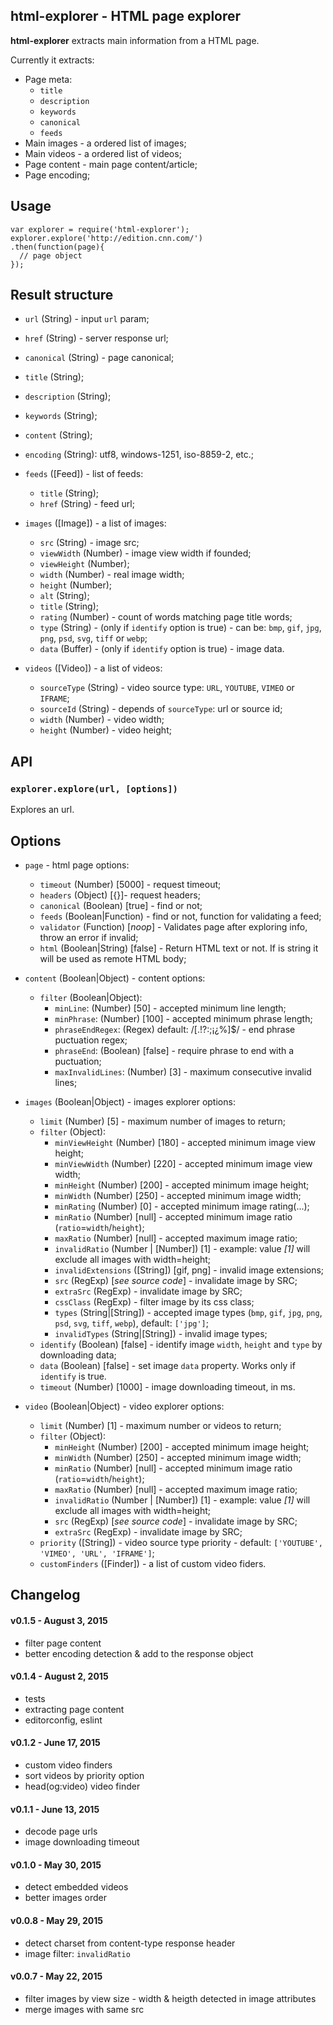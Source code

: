 ## html-explorer - HTML page explorer

**html-explorer** extracts main information from a HTML page.

Currently it extracts:

- Page meta:
  + `title`
  + `description`
  + `keywords`
  + `canonical`
  + `feeds`
- Main images - a ordered list of images;
- Main videos - a ordered list of videos;
- Page content - main page content/article;
- Page encoding;

## Usage

```
var explorer = require('html-explorer');
explorer.explore('http://edition.cnn.com/')
.then(function(page){
  // page object
});
```

## Result structure

- `url` (String) - input `url` param;
- `href` (String) - server response url;
- `canonical` (String) - page canonical;
- `title` (String);
- `description` (String);
- `keywords` (String);

- `content` (String);
- `encoding` (String): utf8, windows-1251, iso-8859-2, etc.;

- `feeds` ([Feed]) - list of feeds:
  + `title` (String);
  + `href` (String) - feed url;

- `images` ([Image]) - a list of images:
  + `src` (String) - image src;
  + `viewWidth` (Number) - image view width if founded;
  + `viewHeight` (Number);
  + `width` (Number) - real image width;
  + `height` (Number);
  + `alt` (String);
  + `title` (String);
  + `rating` (Number) - count of words matching page title words;
  + `type` (String) - (only if `identify` option is true) - can be: `bmp`, `gif`, `jpg`, `png`, `psd`, `svg`, `tiff` or `webp`;
  + `data` (Buffer) - (only if `identify` option is true) - image data.

- `videos` ([Video]) - a list of videos:
  + `sourceType` (String) - video source type: `URL`, `YOUTUBE`, `VIMEO` or `IFRAME`;
  + `sourceId` (String) - depends of `sourceType`: url or source id;
  + `width` (Number) - video width;
  + `height` (Number) - video height;

## API

### `explorer.explore(url, [options])`

Explores an url.

## Options

- `page` - html page options:
  + `timeout` (Number) [5000] - request timeout;
  + `headers` (Object) [{}]- request headers;
  + `canonical` (Boolean) [true] - find or not;
  + `feeds` (Boolean|Function) - find or not, function for validating a feed;
  + `validator` (Function) [*noop*] - Validates page after exploring info, throw an error if invalid;
  + `html` (Boolean|String) [false] - Return HTML text or not. If is string it will be used as remote HTML body;

- `content` (Boolean|Object) - content options:
  + `filter` (Boolean|Object):
    - `minLine`: (Number) [50] - accepted minimum line length;
    - `minPhrase`: (Number) [100] - accepted minimum phrase length;
    - `phraseEndRegex`: (Regex) default: /[.!?:;¡¿%]$/ - end phrase puctuation regex;
    - `phraseEnd`: (Boolean) [false] - require phrase to end with a puctuation;
    - `maxInvalidLines`: (Number) [3] - maximum consecutive invalid lines;

- `images` (Boolean|Object) - images explorer options:
  + `limit` (Number) [5] - maximum number of images to return;
  + `filter` (Object):
    - `minViewHeight` (Number) [180] - accepted minimum image view height;
    - `minViewWidth` (Number) [220] - accepted minimum image view width;
    - `minHeight` (Number) [200] - accepted minimum image height;
    - `minWidth` (Number) [250] - accepted minimum image width;
    - `minRating` (Number) [0] - accepted minimum image rating(...);
    - `minRatio` (Number) [null] - accepted minimum image ratio (`ratio`=`width`/`height`);
    - `maxRatio` (Number) [null] - accepted maximum image ratio;
    - `invalidRatio` (Number | [Number]) [1] - example: value *[1]* will exclude all images with width=height;
    - `invalidExtensions` ([String]) [gif, png] - invalid image extensions;
    - `src` (RegExp) [*see source code*] - invalidate image by SRC;
    - `extraSrc` (RegExp) - invalidate image by SRC;
    - `cssClass` (RegExp) - filter image by its css class;
    - `types` (String|[String]) - accepted image types (`bmp`, `gif`, `jpg`, `png`, `psd`, `svg`, `tiff`, `webp`), default: `['jpg']`;
    - `invalidTypes` (String|[String]) - invalid image types;
  + `identify` (Boolean) [false] - identify image `width`, `height` and `type` by downloading data;
  + `data` (Boolean) [false] - set image `data` property. Works only if `identify` is true.
  + `timeout` (Number) [1000] - image downloading timeout, in ms.

- `video` (Boolean|Object) - video explorer options:
  + `limit` (Number) [1] - maximum number or videos to return;
  + `filter` (Object):
    - `minHeight` (Number) [200] - accepted minimum image height;
    - `minWidth` (Number) [250] - accepted minimum image width;
    - `minRatio` (Number) [null] - accepted minimum image ratio (`ratio`=`width`/`height`);
    - `maxRatio` (Number) [null] - accepted maximum image ratio;
    - `invalidRatio` (Number | [Number]) [1] - example: value *[1]* will exclude all images with width=height;
    - `src` (RegExp) [*see source code*] - invalidate image by SRC;
    - `extraSrc` (RegExp) - invalidate image by SRC;
  + `priority` ([String]) - video source type priority - default: `['YOUTUBE', 'VIMEO', 'URL', 'IFRAME']`;
  + `customFinders` ([Finder]) - a list of custom video fiders.


## Changelog

#### v0.1.5 - August 3, 2015

- filter page content
- better encoding detection & add to the response object

#### v0.1.4 - August 2, 2015

- tests
- extracting page content
- editorconfig, eslint

#### v0.1.2 - June 17, 2015

- custom video finders
- sort videos by priority option
- head(og:video) video finder

#### v0.1.1 - June 13, 2015

- decode page urls
- image downloading timeout

#### v0.1.0 - May 30, 2015

- detect embedded videos
- better images order

#### v0.0.8 - May 29, 2015

- detect charset from content-type response header
- image filter: `invalidRatio`

#### v0.0.7 - May 22, 2015

- filter images by view size - width & heigth detected in image attributes
- merge images with same src
